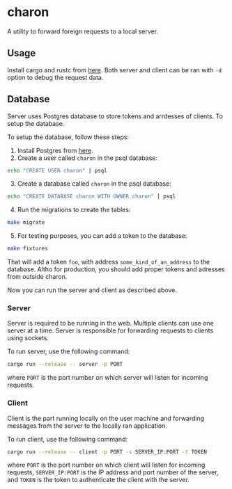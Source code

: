 # charon
A utility to forward foreign requests to a local server.

## Usage
Install cargo and rustc from [here](https://www.rust-lang.org/tools/install).
Both server and client can be ran with `-d` option to debug the request data.

## Database
Server uses Postgres database to store tokens and arrdesses of clients. To setup the database.

To setup the database, follow these steps:
1. Install Postgres from [here](https://www.postgresql.org/download/).
2. Create a user called `charon` in the psql database:
```bash
echo "CREATE USER charon" | psql
```
3. Create a database called `charon` in the psql database:
```bash
echo "CREATE DATABASE charon WITH OWNER charon" | psql
```
4. Run the migrations to create the tables:
```bash
make migrate
```
5. For testing purposes, you can add a token to the database:
```bash
make fixtures
```
That will add a token `foo`, with address `some_kind_of_an_address` to the database. Altho for production, you should add proper tokens and adresses from outside charon.

Now you can run the server and client as described above.

### Server
Server is required to be running in the web. Multiple clients can use one server at a time. Server is responsible for forwarding requests to clients using sockets.

To run server, use the following command:
```bash
cargo run --release -- server -p PORT
```
where `PORT` is the port number on which server will listen for incoming requests.

### Client
Client is the part running locally on the user machine and forwarding messages from the server to the locally ran application.

To run client, use the following command:
```bash
cargo run --release -- client -p PORT -s SERVER_IP:PORT -t TOKEN
```
where `PORT` is the port number on which client will listen for incoming requests, `SERVER_IP:PORT` is the IP address and port number of the server, and `TOKEN` is the token to authenticate the client with the server.
